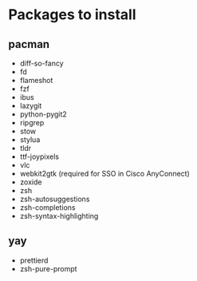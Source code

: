 # Packages to install

## pacman

- diff-so-fancy
- fd
- flameshot
- fzf
- ibus
- lazygit
- python-pygit2
- ripgrep
- stow
- stylua
- tldr
- ttf-joypixels
- vlc
- webkit2gtk (required for SSO in Cisco AnyConnect)
- zoxide
- zsh
- zsh-autosuggestions
- zsh-completions
- zsh-syntax-highlighting

## yay

- prettierd
- zsh-pure-prompt
